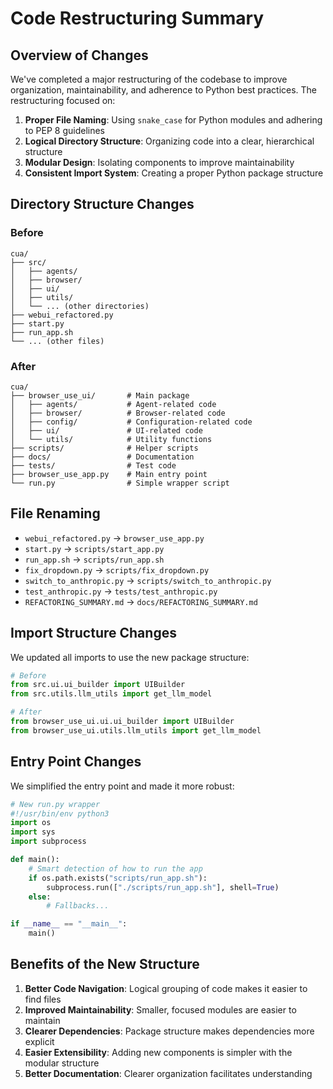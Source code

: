 # Code Restructuring Summary

## Overview of Changes

We've completed a major restructuring of the codebase to improve organization, maintainability, and adherence to Python best practices. The restructuring focused on:

1. **Proper File Naming**: Using `snake_case` for Python modules and adhering to PEP 8 guidelines
2. **Logical Directory Structure**: Organizing code into a clear, hierarchical structure
3. **Modular Design**: Isolating components to improve maintainability
4. **Consistent Import System**: Creating a proper Python package structure

## Directory Structure Changes

### Before

```
cua/
├── src/
│   ├── agents/
│   ├── browser/
│   ├── ui/
│   ├── utils/
│   └── ... (other directories)
├── webui_refactored.py
├── start.py
├── run_app.sh
└── ... (other files)
```

### After

```
cua/
├── browser_use_ui/       # Main package
│   ├── agents/           # Agent-related code
│   ├── browser/          # Browser-related code
│   ├── config/           # Configuration-related code
│   ├── ui/               # UI-related code
│   └── utils/            # Utility functions
├── scripts/              # Helper scripts
├── docs/                 # Documentation
├── tests/                # Test code
├── browser_use_app.py    # Main entry point
└── run.py                # Simple wrapper script
```

## File Renaming

- `webui_refactored.py` → `browser_use_app.py`
- `start.py` → `scripts/start_app.py`
- `run_app.sh` → `scripts/run_app.sh`
- `fix_dropdown.py` → `scripts/fix_dropdown.py`
- `switch_to_anthropic.py` → `scripts/switch_to_anthropic.py`
- `test_anthropic.py` → `tests/test_anthropic.py`
- `REFACTORING_SUMMARY.md` → `docs/REFACTORING_SUMMARY.md`

## Import Structure Changes

We updated all imports to use the new package structure:

```python
# Before
from src.ui.ui_builder import UIBuilder
from src.utils.llm_utils import get_llm_model

# After
from browser_use_ui.ui.ui_builder import UIBuilder
from browser_use_ui.utils.llm_utils import get_llm_model
```

## Entry Point Changes

We simplified the entry point and made it more robust:

```python
# New run.py wrapper
#!/usr/bin/env python3
import os
import sys
import subprocess

def main():
    # Smart detection of how to run the app
    if os.path.exists("scripts/run_app.sh"):
        subprocess.run(["./scripts/run_app.sh"], shell=True)
    else:
        # Fallbacks...

if __name__ == "__main__":
    main()
```

## Benefits of the New Structure

1. **Better Code Navigation**: Logical grouping of code makes it easier to find files
2. **Improved Maintainability**: Smaller, focused modules are easier to maintain
3. **Clearer Dependencies**: Package structure makes dependencies more explicit
4. **Easier Extensibility**: Adding new components is simpler with the modular structure
5. **Better Documentation**: Clearer organization facilitates understanding 